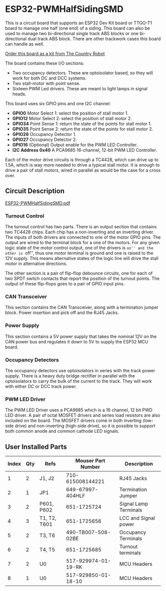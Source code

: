 # ESP32-PWMHalfSidingSMD

This is a circuit board that supports an ESP32 Dev Kit board or TTGO-T1 board 
to manage one half (one end) of a siding.  This board can also be used to 
manage two bi-directional single track ABS blocks or one bi-directional dual 
track ABS block.  There are other trackwork cases this board can handle as 
well.  

[Order this board as a kit from The Country Robot](https://www.thecountryrobot.com/product/esp32-pwm-half-siding-node-kit/)


The board contains these I/O sections:

- Two occupancy detectors.  These are optoisolator based, so they will 
  work for both DC and DCC systems.
- Two stall-motor with point sense.
- Sixteen PWM Led drivers.  These are meant to light lamps in signal 
  heads.

This board uses six GPIO pins and one I2C channel:

- **GPIO0** Motor Select 1: select the position of stall motor 1.
- **GPIO12** Motor Select 2: select the position of stall motor 2.
- **GPIO34** Point Sense 1: return the state of the points for 
  stall motor 1. 
- **GPIO35** Point Sense 2: return the state of the points for 
  stall motor 2. 
- **GPIO26** Occupancy Detector 1.
- **GPIO27** Occupancy Detector 2.
- **GPIO16** (Optional) Output enable for the PWM LED Controller.
- **I2C Address 0x40** A PCA9685 16-channel, 12-bit PWM LED Controller.

Each of the motor drive circuits is through a TC4428, which can drive up to
1.5A, which is way more needed to drive a typical stall motor. It is enough to
drive a pair of stall motors, wired in parallel as would be the case for a
cross over. 

## Circuit Description

[ESP32-PWMHalfSidingSMD.pdf](https://github.com/RobertPHeller/RPi-RRCircuits/blob/master/ESP32-PWMHalfSidingSMD/ESP32-PWMHalfSidingSMD.pdf
)

### Turnout Control

The turnout control has two parts. There is an output section that contains
two TC4428 chips. Each chip has a non-inverting and an inverting driver. The
inputs of both drivers are connected to one of the motor GPIO pins. The output
are wired to the terminal block for a one of the motors. For any given logic
state of the motor control output, one of the drivers is ``on'' and the other
is ``off'', thus one motor terminal is ground and one is raised to the 12V
supply. This means alternative states of the logic line will drive the stall
motor in alternative directions. 

The other section is a pair of flip-flop debounce circuits, one for each of
two SPDT switch contacts that report the position of the turnout points. The
output of these flip-flops goes to a pair of GPIO input pins.

### CAN Transceiver

This section contains the CAN Transceiver, along with a termination jumper 
block. Power insertion and pick off and the RJ45 Jacks.

### Power Supply

This section contains a 5V power supply that takes the nominal 12V on the CAN 
power bus and regulates it down to 5V to supply the ESP32 MCU board.

### Occupancy Detectors

The occupancy detectors use optoisolators in series with the track power 
supply.  There is a heavy duty bridge rectifier in parallel with the 
optoisolators to carry the bulk of the current to the track.  They will work 
with either DC or DCC track power.

### PWM LED Driver

The PWM LED Driver uses a PCA9685 which is a 16 channel, 12 bit PWD LED 
driver.  A pair of octal MOSFET drivers and series load resistors are also 
included on the board.  The MOSFET drivers come in both inverting (low-side 
drive) and non-inverting (high-side drive), so it is possible to support both 
common anode and common cathode LED signals.  

## User Installed Parts

|Index|Qty|Refs|Mouser Part Number|Description|   
|-------|----|----------|-------------------|-------------------------|
1|2|J1, J2|710-615008144221|RJ45 Jacks|
2|1|JP1|649-67997-404HLF|Termination Jumper|
3|2|P601, P602|651-1725724|Signal Lamp Terminals|
4|3|T1, T2, T601|651-1725656|LCC and Signal power|
5|2|T3, T6|490-TB007-508-02BE|Occupancy Terminals|
6|2|T4, T5|651-1725685|Turnout terminals|
7|2|U0|517-929974-01-19-RK|MCU Headers|
8|1|U0|517-929850-01-18-10|MCU Headers|


